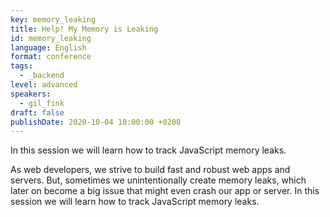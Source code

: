 ```yaml
---
key: memory_leaking
title: Help! My Memory is Leaking
id: memory_leaking
language: English
format: conference
tags:
  - _backend
level: advanced
speakers:
  - gil_fink
draft: false
publishDate: 2020-10-04 10:00:00 +0200
---
```


 In this session we will learn how to track JavaScript memory leaks.

As web developers, we strive to build fast and robust web apps and servers. But, sometimes we unintentionally create memory leaks, which later on become a big issue that might even crash our app or server. In this session we will learn how to track JavaScript memory leaks.